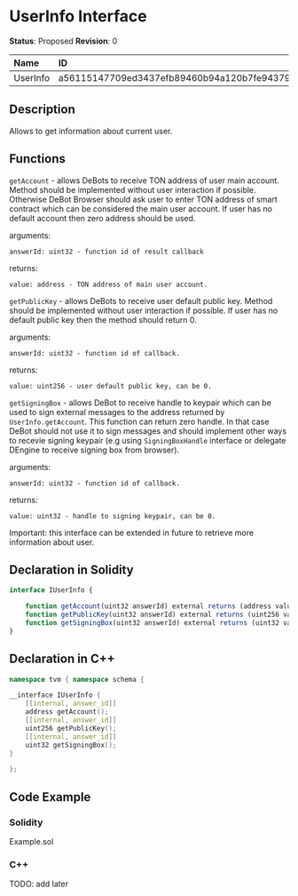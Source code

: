 # UserInfo Interface

**Status**: Proposed
**Revision**: 0

| Name      | ID                                                                |
| :-------- | :---------------------------------------------------------------- |
| UserInfo  | a56115147709ed3437efb89460b94a120b7fe94379c795d1ebb0435a847ee580  |


## Description

Allows to get information about current user.

## Functions

`getAccount` - allows DeBots to receive TON address of user main account. Method should be implemented without user interaction if possible. Otherwise DeBot Browser should ask user to enter TON address of smart contract which can be considered the main user account. If user has no default account then zero address should be used.

arguments:

	answerId: uint32 - function id of result callback

returns:

	value: address - TON address of main user account.

`getPublicKey` - allows DeBots to receive user default public key. Method should be implemented without user interaction if possible. If user has no default public key then the method should return 0.

arguments:

    answerId: uint32 - function id of callback.

returns:

	value: uint256 - user default public key, can be 0.

`getSigningBox` - allows DeBot to receive handle to keypair which can be used to sign external messages to the address returned by `UserInfo.getAccount`. This function can return zero handle. In that case DeBot should not use it to sign messages and should implement other ways to recevie signing keypair (e.g using `SigningBoxHandle` interface or delegate DEngine to receive signing box from browser).

arguments:

    answerId: uint32 - function id of callback.

returns:

	value: uint32 - handle to signing keypair, can be 0.

Important: this interface can be extended in future to retrieve more information about user.

## Declaration in Solidity

```jsx
interface IUserInfo {

    function getAccount(uint32 answerId) external returns (address value);
    function getPublicKey(uint32 answerId) external returns (uint256 value);
    function getSigningBox(uint32 answerId) external returns (uint32 value);
}
```

## Declaration in C++

```cpp
namespace tvm { namespace schema {

__interface IUserInfo {
	[[internal, answer_id]]
	address getAccount();
	[[internal, answer_id]]
	uint256 getPublicKey();
    [[internal, answer_id]]
	uint32 getSigningBox();
}

};
```

## Code Example

### Solidity

Example.sol

### C++

TODO: add later
